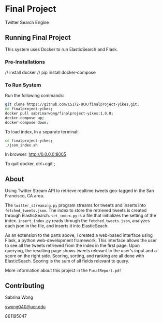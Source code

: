 # Final Project
Twitter Search Engine

## Running Final Project
This system uses Docker to run ElasticSearch and Flask.

### Pre-Installations

// install docker
// pip install docker-compose

### To Run System
Run the following commands:

```bash
git clone https://github.com/CS172-UCR/finalproject-yikes.git;
cd finalproject-yikes;
docker pull sabrinarwong/finalproject-yikes:1.0.0; 
docker-compose up;
docker-compose down;
```
To load index,
In a separate terminal:
```bash
cd finalproject-yikes;
./json_index.sh
```

In browser:
<http://0.0.0.0:8005>

To quit docker, ctrl+cgit ;


## About
Using Twitter Stream API to retrieve realtime tweets geo-tagged in the San Francisco, CA area.

The `twitter_streaming.py` program streams for tweets and inserts into `fetched_tweets.json`. The index to store the retrieved tweets is created through ElasticSearch. `set_index.py` is a file that initializes the setting of the index. `insert_index.py` reads through the `fetched_tweets.json`, analyzes each json in the file, and inserts it into ElasticSeach.

As an extension to the parts above, I created a web-based interface using Flask, a python web-development framework. This interface allows the user to see all the tweets retrieved from the index in the first page. Upon querying, the resulting page shows tweets relevant to the user's input and a score on the right side. Scoring, sorting, and ranking are all done with ElasticSeach. Scoring is the sum of all fields relevant to query.

More information about this project in the `FinalReport.pdf`

## Contributing

Sabrina Wong 

swong040@ucr.edu

861195047

